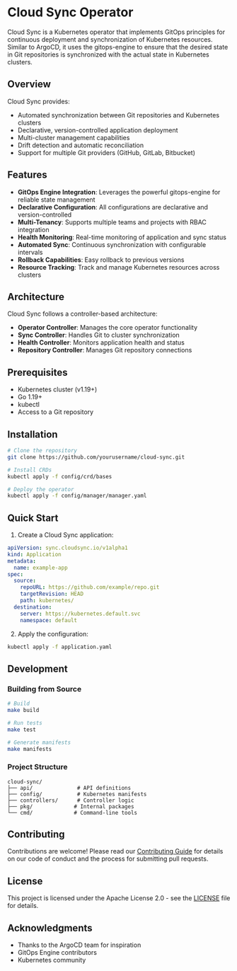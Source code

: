 # Cloud Sync Operator

Cloud Sync is a Kubernetes operator that implements GitOps principles for continuous deployment and synchronization of Kubernetes resources. Similar to ArgoCD, it uses the gitops-engine to ensure that the desired state in Git repositories is synchronized with the actual state in Kubernetes clusters.

## Overview

Cloud Sync provides:
- Automated synchronization between Git repositories and Kubernetes clusters
- Declarative, version-controlled application deployment
- Multi-cluster management capabilities
- Drift detection and automatic reconciliation
- Support for multiple Git providers (GitHub, GitLab, Bitbucket)

## Features

- **GitOps Engine Integration**: Leverages the powerful gitops-engine for reliable state management
- **Declarative Configuration**: All configurations are declarative and version-controlled
- **Multi-Tenancy**: Supports multiple teams and projects with RBAC integration
- **Health Monitoring**: Real-time monitoring of application and sync status
- **Automated Sync**: Continuous synchronization with configurable intervals
- **Rollback Capabilities**: Easy rollback to previous versions
- **Resource Tracking**: Track and manage Kubernetes resources across clusters

## Architecture

Cloud Sync follows a controller-based architecture:
- **Operator Controller**: Manages the core operator functionality
- **Sync Controller**: Handles Git to cluster synchronization
- **Health Controller**: Monitors application health and status
- **Repository Controller**: Manages Git repository connections

## Prerequisites

- Kubernetes cluster (v1.19+)
- Go 1.19+
- kubectl
- Access to a Git repository

## Installation

```bash
# Clone the repository
git clone https://github.com/yourusername/cloud-sync.git

# Install CRDs
kubectl apply -f config/crd/bases

# Deploy the operator
kubectl apply -f config/manager/manager.yaml
```

## Quick Start

1. Create a Cloud Sync application:
```yaml
apiVersion: sync.cloudsync.io/v1alpha1
kind: Application
metadata:
  name: example-app
spec:
  source:
    repoURL: https://github.com/example/repo.git
    targetRevision: HEAD
    path: kubernetes/
  destination:
    server: https://kubernetes.default.svc
    namespace: default
```

2. Apply the configuration:
```bash
kubectl apply -f application.yaml
```

## Development

### Building from Source

```bash
# Build
make build

# Run tests
make test

# Generate manifests
make manifests
```

### Project Structure

```
cloud-sync/
├── api/              # API definitions
├── config/           # Kubernetes manifests
├── controllers/      # Controller logic
├── pkg/             # Internal packages
└── cmd/             # Command-line tools
```

## Contributing

Contributions are welcome! Please read our [Contributing Guide](CONTRIBUTING.md) for details on our code of conduct and the process for submitting pull requests.

## License

This project is licensed under the Apache License 2.0 - see the [LICENSE](LICENSE) file for details.

## Acknowledgments

- Thanks to the ArgoCD team for inspiration
- GitOps Engine contributors
- Kubernetes community
